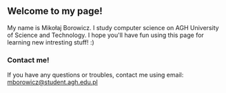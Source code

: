## Welcome to my page!

My name is Mikołaj Borowicz. I study computer science on AGH University of Science and Technology. I hope you'll have fun using this page for learning new intresting stuff! :)


### Contact me! 
If you have any questions or troubles, contact me using email: mborowicz@student.agh.edu.pl
